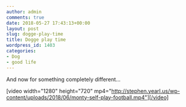 ```yaml
---
author: admin
comments: true
date: 2018-05-27 17:43:13+00:00
layout: post
slug: dogge-play-time
title: Dogge play time
wordpress_id: 1403
categories:
- Dog
- good life
---
```


And now for something completely different...

[video width="1280" height="720" mp4="http://stephen.yearl.us/wp-content/uploads/2018/06/monty-self-play-football.mp4"][/video]
